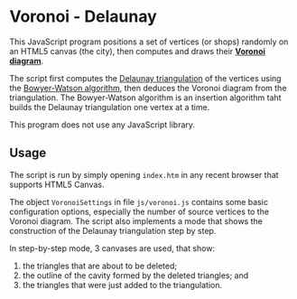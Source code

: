 Voronoi - Delaunay
================

This JavaScript program positions a set of vertices (or shops) randomly on an HTML5 canvas (the city), then computes and draws their [**Voronoi diagram**](http://en.wikipedia.org/wiki/Voronoi_diagram).

The script first computes the [Delaunay triangulation](http://en.wikipedia.org/wiki/Delaunay_triangulation) of the vertices using the [Bowyer-Watson algorithm](http://en.wikipedia.org/wiki/Bowyer%E2%80%93Watson_algorithm), then deduces the Voronoi diagram from the triangulation.
The Bowyer-Watson algorithm is an insertion algorithm taht builds the Delaunay triangulation one vertex at a time.

This program does not use any JavaScript library. 


Usage
-----

The script is run by simply opening `index.htm` in any recent browser that supports HTML5 Canvas. 

The object `VoronoiSettings` in file `js/voronoi.js` contains some basic configuration options, especially the number of source vertices to the Voronoi diagram.
The script also implements a mode that shows the construction of the Delaunay triangulation step by step.

In step-by-step mode, 3 canvases are used, that show:
1. the triangles that are about to be deleted;
2. the outline of the cavity formed by the deleted triangles; and
3. the triangles that were just added to the triangulation.

